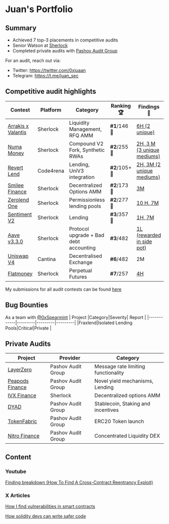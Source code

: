 # Juan's Portfolio

## Summary
- Achieved 7 top-3 placements in competitive audits
- Senior Watson at [Sherlock](https://sherlock.xyz/)
- Completed private audits with [Pashov Audit Group](https://x.com/PashovAuditGrp)

For an audit, reach out via:
- Twitter: https://twitter.com/0xjuaan
- Telegram: https://t.me/juan_sec

## Competitive audit highlights

| Contest    |Platform| Category                  | Ranking 🏆   | Findings 🔎|
|------------|---------|------------------|-----------|----------|
| [Arrakis x Valantis](https://audits.sherlock.xyz/contests/195)| Sherlock | Liquidity Management, RFQ AMM | **#1**/146 🥇| [6H (2 unique)](https://github.com/sherlock-audit/2024-03-arrakis-judging/issues?q=is%3Aissue+juaan+label%3AReward+)|
| [Numa Money](https://audits.sherlock.xyz/contests/554?filter=results)| Sherlock | Compound V2 Fork, Synthetic RWAs | **#2**/255 🥈| [2H, 3 M (3 unique mediums)](https://audits.sherlock.xyz/contests/554?filter=results)|
| [Revert Lend](https://code4rena.com/audits/2024-03-revert-lend#top)| Code4rena | Lending, UniV3 integration |**#2**/105+ 🥈 | [2H, 3M (2 unique mediums)](https://github.com/0xjuaan/audits/blob/main/contests/2024-03-revert-lend.md) |
| [Smilee Finance](https://audits.sherlock.xyz/contests/180)| Sherlock | Decentralized Options AMM | **#2**/173 🥈| [3M](https://github.com/0xjuaan/audits/blob/main/contests/2024-02-smilee-finance.md) |
| [Zerolend One](https://audits.sherlock.xyz/contests/466/leaderboard) | Sherlock | Permissionless lending pools | **#2**/277🥈| [10 H, 7M](https://github.com/sherlock-audit/2024-06-new-scope-judging/issues?q=is%3Aissue+Obsidian+label%3AReward+)
| [Sentiment V2](https://audits.sherlock.xyz/contests/349?filter=results) | Sherlock | Lending | **#3**/357 🥉 | [1H, 7M](https://github.com/sherlock-audit/2024-08-sentiment-v2-judging/issues?q=is%3Aissue+Obsidian+label%3Areward+sort%3Acreated-asc) | 
| [Aave v3.3.0](https://audits.sherlock.xyz/contests/747) | Sherlock | Protocol upgrade + Bad debt accounting | **#3**/482 | [1L (rewarded in side pot)](https://github.com/sherlock-audit/2025-01-aave-v3-3-judging/issues/2)  | 
| [Uniswap V4](https://cantina.xyz/competitions/e2cf6906-ec8b-4c78-a585-74ac90615659/leaderboard) | Cantina | Decentralised Exchange | **#6**/482 | 2M | 
| [Flatmoney](https://audits.sherlock.xyz/contests/132) | Sherlock | Perpetual Futures         | **#7**/257  | [4H](https://github.com/0xjuaan/audits/blob/main/contests/2024-01-flatmoney.md)        |

My submissions for all audit contests can be found [here](https://audits.sherlock.xyz/watson/juaan)

## Bug Bounties
As a team with [@0xSpearmint](https://github.com/0xspearmint)
| Project    |Category|Severity| Report |
|------------|---------|---------|---------|
|Fraxlend|Isolated Lending Pools|Critical|Private  |

## Private Audits

| Project    |Provider|Category|
|------------|---------|---------|
|[LayerZero](https://layerzero.network/)  |Pashov Audit Group|Message rate limiting functionality| 
|[Peapods Finance](https://peapods.finance/)  |Pashov Audit Group|Novel yield mechanisms, Lending| 
|[IVX Finance](https://www.ivx.fi/)|Sherlock|Decentralized options AMM| 
|[DYAD](https://www.dyadstable.xyz/)       |Pashov Audit Group|Stablecoin, Staking and incentives| 
|[TokenFabric](https://tokenfabric.xyz/)|Pashov Audit Group| ERC20 Token launch|
|[Nitro Finance](https://nitrofinance.xyz/)  |Pashov Audit Group|Concentrated Liquidity DEX| 

## Content
### Youtube
[Finding breakdown (How To Find A Cross-Contract Reentrancy Exploit)](https://www.youtube.com/watch?v=UN_LGT_5uDE)
### X Articles
[How I find vulnerabilities in smart contracts
](https://x.com/0xjuaan/status/1806696969223745714)

[How solidity devs can write safer code
](https://x.com/0xjuaan/status/1804411620992651701)
